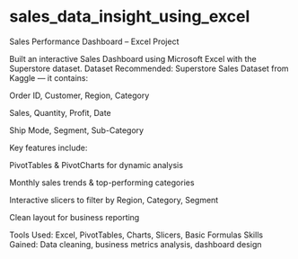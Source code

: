 # sales_data_insight_using_excel
Sales Performance Dashboard – Excel Project

Built an interactive Sales Dashboard using Microsoft Excel with the Superstore dataset.
Dataset Recommended:
Superstore Sales Dataset from Kaggle
— it contains:

Order ID, Customer, Region, Category

Sales, Quantity, Profit, Date

Ship Mode, Segment, Sub-Category


Key features include:

PivotTables & PivotCharts for dynamic analysis

Monthly sales trends & top-performing categories

Interactive slicers to filter by Region, Category, Segment

Clean layout for business reporting

Tools Used: Excel, PivotTables, Charts, Slicers, Basic Formulas
Skills Gained: Data cleaning, business metrics analysis, dashboard design
